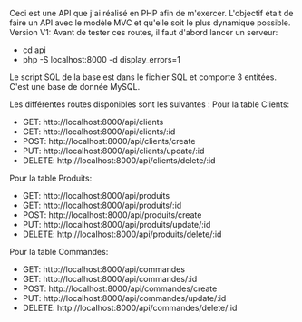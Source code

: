 Ceci est une API que j'ai réalisé en PHP afin de m'exercer. L'objectif était de faire un API avec le modèle MVC et qu'elle soit le plus dynamique possible.
Version V1:
Avant de tester ces routes, il faut d'abord lancer un serveur:
  - cd api
  - php -S localhost:8000 -d display_errors=1

Le script SQL de la base est dans le fichier SQL et comporte 3 entitées. C'est une base de donnée MySQL.

Les différentes routes disponibles sont les suivantes : 
Pour la table Clients: 
  -  GET: http://localhost:8000/api/clients
  -  GET: http://localhost:8000/api/clients/:id
  -  POST: http://localhost:8000/api/clients/create
  -  PUT: http://localhost:8000/api/clients/update/:id
  -  DELETE: http://localhost:8000/api/clients/delete/:id
    
Pour la table Produits:
  - GET: http://localhost:8000/api/produits
  - GET: http://localhost:8000/api/produits/:id
  - POST: http://localhost:8000/api/produits/create
  - PUT: http://localhost:8000/api/produits/update/:id
  - DELETE: http://localhost:8000/api/produits/delete/:id


Pour la table Commandes:
  - GET: http://localhost:8000/api/commandes
  - GET: http://localhost:8000/api/commandes/:id
  - POST: http://localhost:8000/api/commandes/create
  - PUT: http://localhost:8000/api/commandes/update/:id
  - DELETE: http://localhost:8000/api/commandes/delete/:id
